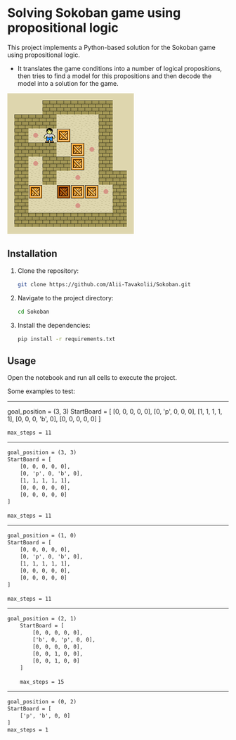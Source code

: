 # Solving Sokoban game using propositional logic

This project implements a Python-based solution for the Sokoban game using propositional logic.


- It translates the game conditions into a number of logical propositions, then tries to find a model for this propositions and then decode the model into a solution for the game.

![Alt Text](Sokoban_ani.gif)

## Installation
1. Clone the repository:
   ```bash
   git clone https://github.com/Alii-Tavakolii/Sokoban.git
   ```
2. Navigate to the project directory:
   ```bash
   cd Sokoban
   ```
3. Install the dependencies:
   ```bash
   pip install -r requirements.txt
   ```



## Usage
Open the notebook and run all cells to execute the project.


Some examples to test:

----------------------------------------------------
goal_position = (3, 3)
    StartBoard = [
        [0, 0, 0, 0, 0],
        [0, 'p', 0, 0, 0],
        [1, 1, 1, 1, 1],
        [0, 0, 0, 'b', 0],
        [0, 0, 0, 0, 0]
    ]

    max_steps = 11
----------------------------------------------------
    goal_position = (3, 3)
    StartBoard = [
        [0, 0, 0, 0, 0],
        [0, 'p', 0, 'b', 0],
        [1, 1, 1, 1, 1],
        [0, 0, 0, 0, 0],
        [0, 0, 0, 0, 0]
    ]

    max_steps = 11
----------------------------------------------------
    goal_position = (1, 0)
    StartBoard = [
        [0, 0, 0, 0, 0],
        [0, 'p', 0, 'b', 0],
        [1, 1, 1, 1, 1],
        [0, 0, 0, 0, 0],
        [0, 0, 0, 0, 0]
    ]

    max_steps = 11
----------------------------------------------------
    goal_position = (2, 1)
        StartBoard = [
            [0, 0, 0, 0, 0],
            ['b', 0, 'p', 0, 0],
            [0, 0, 0, 0, 0],
            [0, 0, 1, 0, 0],
            [0, 0, 1, 0, 0]
        ]

        max_steps = 15
----------------------------------------------------
    goal_position = (0, 2)
    StartBoard = [
        ['p', 'b', 0, 0]
    ]
    max_steps = 1
